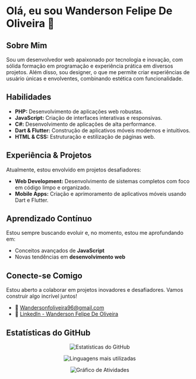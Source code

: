 # Olá, eu sou Wanderson Felipe De Oliveira 👋

## Sobre Mim
Sou um desenvolvedor web apaixonado por tecnologia e inovação, com sólida formação em programação e experiência prática em diversos projetos. Além disso, sou designer, o que me permite criar experiências de usuário únicas e envolventes, combinando estética com funcionalidade.

## Habilidades
- **PHP:** Desenvolvimento de aplicações web robustas.
- **JavaScript:** Criação de interfaces interativas e responsivas.
- **C#:** Desenvolvimento de aplicações de alta performance.
- **Dart & Flutter:** Construção de aplicativos móveis modernos e intuitivos.
- **HTML & CSS:** Estruturação e estilização de páginas web.

## Experiência & Projetos
Atualmente, estou envolvido em projetos desafiadores:
- **Web Development:** Desenvolvimento de sistemas completos com foco em código limpo e organizado.
- **Mobile Apps:** Criação e aprimoramento de aplicativos móveis usando Dart e Flutter.

## Aprendizado Contínuo
Estou sempre buscando evoluir e, no momento, estou me aprofundando em:
- Conceitos avançados de **JavaScript**
- Novas tendências em **desenvolvimento web**

## Conecte-se Comigo
Estou aberto a colaborar em projetos inovadores e desafiadores. Vamos construir algo incrível juntos!

- 📧 [Wandersonfoliveira96@gmail.com](mailto:Wandersonfoliveira96@gmail.com)
- 🔗 [LinkedIn - Wanderson Felipe De Oliveira](https://www.linkedin.com/in/wandersonfelipedeoliveira)

## Estatísticas do GitHub

<p align="center">
  <!-- Gráfico de Estatísticas -->
  <img src="https://github-readme-stats.vercel.app/api?username=SeuUsuario&show_icons=true&theme=radical" alt="Estatísticas do GitHub">
</p>

<p align="center">
  <!-- Gráfico de Linguagens Mais Utilizadas -->
  <img src="https://github-readme-stats.vercel.app/api/top-langs/?username=SeuUsuario&layout=compact&theme=radical" alt="Linguagens mais utilizadas">
</p>

<p align="center">
  <!-- Gráfico de Atividade -->
  <img src="https://github-readme-activity-graph.cyclic.app/graph?username=SeuUsuario&theme=react-dark" alt="Gráfico de Atividades">
</p>

